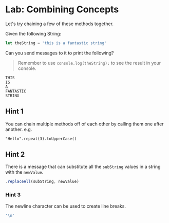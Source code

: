 # Lab: Combining Concepts

Let's try chaining a few of these methods together.

Given the following String:

```js
let theString = 'this is a fantastic string'
```

Can you send messages to it to print the following?

> Remember to use `console.log(theString);` to see the result in your console.

```
THIS
IS
A
FANTASTIC
STRING
```

## Hint 1

You can chain multiple methods off of each other by calling them one after another. e.g.

```
"Hello".repeat(3).toUpperCase()
```

## Hint 2

There is a message that can substitute all the `subString` values in a string with the `newValue`.

```js
.replaceAll(subString, newValue)
```

### Hint 3

The newline character can be used to create line breaks.
```js
'\n'
```

